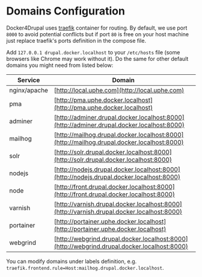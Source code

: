 # Domains Configuration

Docker4Drupal uses [traefik](https://hub.docker.com/_/traefik/) container for routing. By default, we use port `8000` to avoid potential conflicts but if port `80` is free on your host machine just replace traefik's ports definition in the compose file.

Add `127.0.0.1 drupal.docker.localhost` to your `/etc/hosts` file (some browsers like Chrome may work without it). Do the same for other default domains you might need from listed below:  

| Service      | Domain                                                                                         |
| ------------ | ---------------------------------------------------------------------------------------------- |
| nginx/apache | [http://local.uphe.com](http://local.uphe.com)                     |
| pma          | [http://pma.uphe.docker.localhost](http://pma.uphe.docker.localhost)             |
| adminer      | [http://adminer.drupal.docker.localhost:8000](http://adminer.drupal.docker.localhost:8000)     |
| mailhog      | [http://mailhog.drupal.docker.localhost:8000](http://mailhog.drupal.docker.localhost:8000)     |
| solr         | [http://solr.drupal.docker.localhost:8000](http://solr.drupal.docker.localhost:8000)           |
| nodejs       | [http://nodejs.drupal.docker.localhost:8000](http://nodejs.drupal.docker.localhost:8000)       |
| node         | [http://front.drupal.docker.localhost:8000](http://front.drupal.docker.localhost:8000)         |
| varnish      | [http://varnish.drupal.docker.localhost:8000](http://varnish.drupal.docker.localhost:8000)     |
| portainer    | [http://portainer.uphe.docker.localhost](http://portainer.uphe.docker.localhost) |
| webgrind     | [http://webgrind.drupal.docker.localhost:8000](http://webgrind.drupal.docker.localhost:8000)   |

You can modify domains under labels definition, e.g. `traefik.frontend.rule=Host:mailhog.drupal.docker.localhost`.
